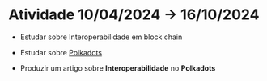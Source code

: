 # Atividade 10/04/2024 -> 16/10/2024
 - Estudar sobre Interoperabilidade em block chain
 - Estudar sobre [Polkadots](https://polkadot.network/)

 - Produzir um artigo sobre **Interoperabilidade** no **Polkadots**